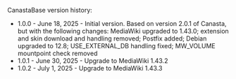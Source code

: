 CanastaBase version history:

- 1.0.0 - June 18, 2025 - Initial version. Based on version 2.0.1 of Canasta, but with the following changes: MediaWiki upgraded to 1.43.0; extension and skin download and handling removed; Postfix added; Debian upgraded to 12.8; USE_EXTERNAL_DB handling fixed; MW_VOLUME mountpoint check removed
- 1.0.1 - June 30, 2025 - Upgrade to MediaWiki 1.43.2
- 1.0.2 - July 1, 2025 - Upgrade to MediaWiki 1.43.3
